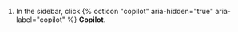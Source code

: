 1. In the sidebar, click {% octicon "copilot" aria-hidden="true" aria-label="copilot" %} **Copilot**.
